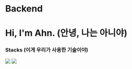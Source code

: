 # Backend
# Hi, I'm Ahn. (안녕, 나는 아니야)

### Stacks (이게 우리가 사용한 기술이야)
<div>
<img src="https://img.shields.io/badge/django-092E20?style=for-the-badge&logo=django&logoColor=white">
<img src="https://img.shields.io/badge/mariaDB-003545?style=for-the-badge&logo=mariaDB&logoColor=white">
</div>
 
